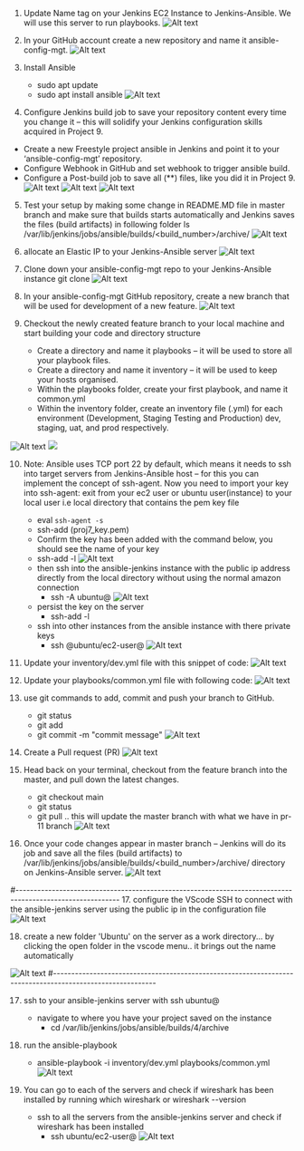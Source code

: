 1. Update Name tag on your Jenkins EC2 Instance to Jenkins-Ansible. We will use this server to run playbooks.
![Alt text](images/11.1.png)

2. In your GitHub account create a new repository and name it ansible-config-mgt.
![Alt text](images/11.2.png)

3. Install Ansible
    - sudo apt update
    - sudo apt install ansible
    ![Alt text](images/11.3.png)

4. Configure Jenkins build job to save your repository content every time you change it – this will solidify your Jenkins configuration skills acquired in Project 9.
- Create a new Freestyle project ansible in Jenkins and point it to your ‘ansible-config-mgt’ repository.
- Configure Webhook in GitHub and set webhook to trigger ansible build.
- Configure a Post-build job to save all (**) files, like you did it in Project 9.
![Alt text](images/11.4.png)
![Alt text](images/11.5.png)
![Alt text](images/11.6.png)

5. Test your setup by making some change in README.MD file in master branch and make sure that builds starts automatically and Jenkins saves the files (build artifacts) in following folder
ls /var/lib/jenkins/jobs/ansible/builds/<build_number>/archive/
![Alt text](images/11.7.png)

6. allocate an Elastic IP to your Jenkins-Ansible server 
![Alt text](images/11.8.png)

7. Clone down your ansible-config-mgt repo to your Jenkins-Ansible instance
   git clone <ansible-config-mgt repo link>
![Alt text](images/11.9.png)

8. In your ansible-config-mgt GitHub repository, create a new branch that will be used for development of a new feature.
![Alt text](images/11.10.png)

9. Checkout the newly created feature branch to your local machine and start building your code and directory structure
    - Create a directory and name it playbooks – it will be used to store all your playbook files.
    - Create a directory and name it inventory – it will be used to keep your hosts organised.
    - Within the playbooks folder, create your first playbook, and name it common.yml
    - Within the inventory folder, create an inventory file (.yml) for each environment (Development, Staging Testing and Production) dev, staging, uat, and prod respectively.

![Alt text](images/11.11.png)
![](images/11.12.png)

10. Note: Ansible uses TCP port 22 by default, which means it needs to ssh into target servers from Jenkins-Ansible host – for this you can implement the concept of ssh-agent. Now you need to import your key into ssh-agent:
exit from your ec2 user or ubuntu user(instance) to your local user i.e local directory that contains the pem key file
    - eval `ssh-agent -s`
    - ssh-add <path-to-private-key>(proj7_key.pem)
    - Confirm the key has been added with the command below, you should see the name of your key
    - ssh-add -l
       ![Alt text](images/11.14.png) 
    - then ssh into the ansible-jenkins instance with the public ip address directly from the local directory without using the normal amazon connection
        - ssh -A ubuntu@<public ip address>
        ![Alt text](images/11.13.png)
    - persist the key on the server 
        - ssh-add -l
    - ssh into other instances from the ansible instance with there private keys
        - ssh @ubuntu/ec2-user@<Private ip address>
       ![Alt text](images/11.15.png) 

11. Update your inventory/dev.yml file with this snippet of code:
![Alt text](images/11.16.png)

12. Update your playbooks/common.yml file with following code:
![Alt text](images/11.17.png)

13. use git commands to add, commit and push your branch to GitHub.
    - git status
    - git add <selected files>
    - git commit -m "commit message"
![Alt text](images/11.18.png)

14. Create a Pull request (PR)
![Alt text](images/11.19.png)

15. Head back on your terminal, checkout from the feature branch into the master, and pull down the latest changes.
    - git checkout main
    - git status 
    - git pull .. this will update the master branch with what we have in pr-11 branch
![Alt text](images/11.21.png)

16. Once your code changes appear in master branch – Jenkins will do its job and save all the files (build artifacts) to /var/lib/jenkins/jobs/ansible/builds/<build_number>/archive/ directory on Jenkins-Ansible server.
![Alt text](images/11.20.png)

#----------------------------------------------------------------------------------------------------------
17. configure the VScode SSH to connect with the ansible-jenkins server using the public ip in the configuration file
![Alt text](images/11.22.png)

18. create a new folder 'Ubuntu' on the server as a work directory... by clicking the open folder in the vscode menu.. it brings out the name automatically

![Alt text](images/11.23.png)
#----------------------------------------------------------------------------------------------------------

17. ssh to your ansible-jenkins server with ssh ubuntu@<private ip addree>
    - navigate to where you have your project saved on the instance
        - cd /var/lib/jenkins/jobs/ansible/builds/4/archive

18. run the ansible-playbook
    - ansible-playbook -i inventory/dev.yml playbooks/common.yml
    ![Alt text](images/11.24.png)

19. You can go to each of the servers and check if wireshark has been installed by running which wireshark or wireshark --version
    - ssh to all the servers from the ansible-jenkins server and check if wireshark has been installed
        - ssh ubuntu/ec2-user@<private ip address>
    ![Alt text](images/11.25.png)